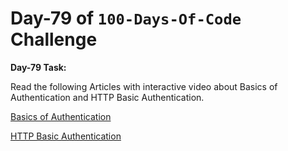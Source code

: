 # Day-79 of `100-Days-Of-Code` Challenge

**Day-79 Task:**

Read the following Articles with interactive video about Basics of Authentication and HTTP Basic Authentication.

[Basics of Authentication](https://roadmap.sh/guides/basics-of-authentication)

[HTTP Basic Authentication](https://roadmap.sh/guides/http-basic-authentication)

